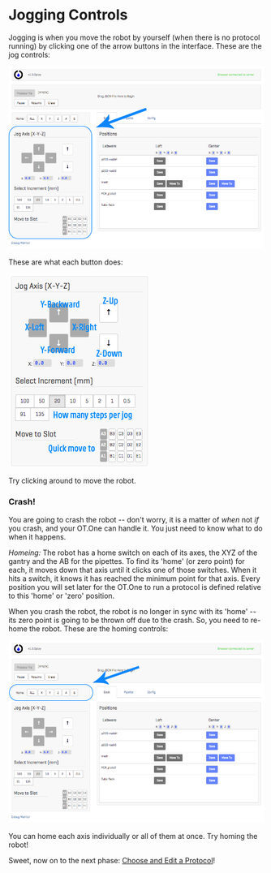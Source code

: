 # Jogging Controls

Jogging is when you move the robot by yourself (when there is no protocol running) by clicking one of the arrow buttons in the interface. These are the jog controls:

![Jog Controls on Interface Screenshot](img/Jog_Controls/Jog_1.jpg)

These are what each button does:

![Jog Control Panel](img/Jog_Controls/Jog_2.jpg)

Try clicking around to move the robot.

### Crash!

You are going to crash the robot -- don't worry, it is a matter of *when* not *if* you crash, and your OT.One can handle it. You just need to know what to do when it happens.

*Homeing:* The robot has a home switch on each of its axes, the XYZ of the gantry and the AB for the pipettes. To find its 'home' (or zero point) for each, it moves down that axis until it clicks one of those switches. When it hits a switch, it knows it has reached the minimum point for that axis. Every position you will set later for the OT.One to run a protocol  is defined relative to this 'home' or 'zero' position.

When you crash the robot, the robot is no longer in sync with its 'home' -- its zero point is going to be thrown off due to the crash. So, you need to re-home the robot. These are the homing controls:

![Home Controls on Interface](img/Jog_Controls/Home_1.jpg)

You can home each axis individually or all of them at once. Try homing the robot!

Sweet, now on to the next phase: [Choose and Edit a Protocol](Choose_Edit.md)!


